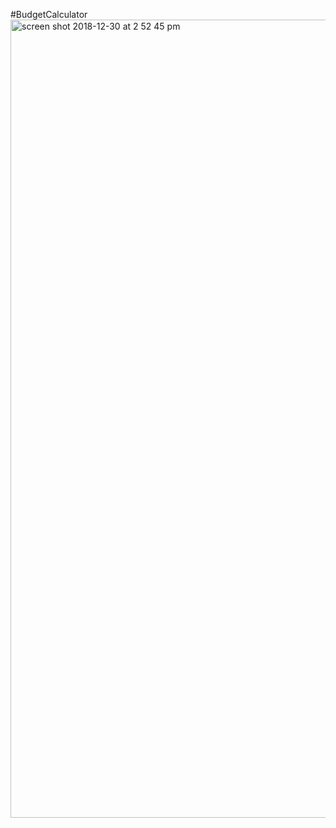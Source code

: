 #BudgetCalculator
<img width="1277" alt="screen shot 2018-12-30 at 2 52 45 pm" src="https://user-images.githubusercontent.com/43046427/50550663-a230e900-0c42-11e9-8b3f-bcf92982efe9.png">
